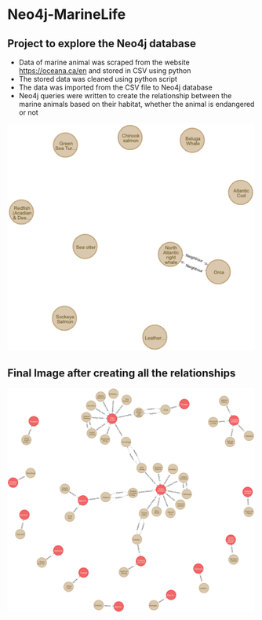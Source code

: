 # Neo4j-MarineLife

## Project to explore the Neo4j database

- Data of marine animal was scraped from the website https://oceana.ca/en and stored in CSV using python
- The stored data was cleaned using python script
- The data was imported from the CSV file to Neo4j database
- Neo4j queries were written to create the relationship between the marine animals based on their habitat, whether the animal is endangered or not

![Endangered Species](https://github.com/Poojan602/Neo4j-MarineLife/blob/master/Endangered.png)

## Final Image after creating all the relationships

![Final Graph](https://github.com/Poojan602/Neo4j-MarineLife/blob/master/Final%20Graph.png)
